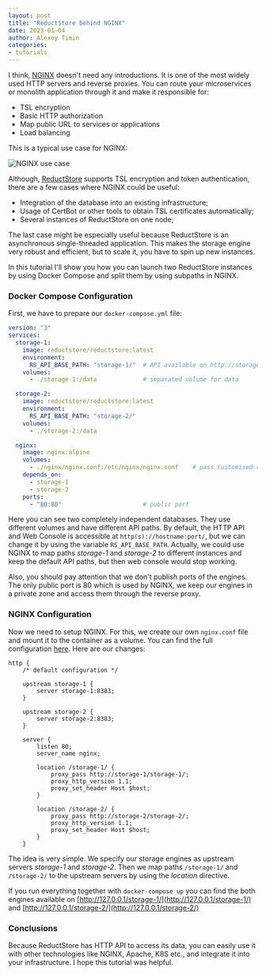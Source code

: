 ```yaml
---
layout: post
title: "ReductStore behind NGINX"
date: 2023-01-04
author: Alexey Timin
categories:
- tutorials
---
```


I think, [NGINX][1] doesn't need any introductions. It is one of the most widely used HTTP servers and reverse proxies.
You can route your microservices or monolith application through it and make it responsible for:

* TSL encryption
* Basic HTTP authorization
* Map public URL to services or applications
* Load balancing

<!--more-->

This is a typical use case for NGINX:

![NGINX use case](https://dev-to-uploads.s3.amazonaws.com/uploads/articles/rmd1zgsahfz6cu31hbp3.png)

Although, [ReductStore][2] supports TSL encryption and token authentication, there are a few cases where NGINX could
be useful:

* Integration of the database into an existing infrastructure;
* Usage of CertBot or other tools to obtain TSL certificates automatically;
* Several instances of ReductStore on one node;

The last case might be especially useful because ReductStore is an asynchronous single-threaded application. This makes
the storage engine very robust and efficient, but to scale it, you have to spin up new instances.

In this tutorial I'll show you how you can launch two ReductStore instances by using Docker Compose and split them by
using subpaths in NGINX.

### Docker Compose Configuration

First, we have to prepare our `docker-compose.yml` file:

```yaml
version: "3"
services:
  storage-1:
    image: reductstore/reductstore:latest
    environment:
      RS_API_BASE_PATH: "storage-1/"  # API available on http://storage-1/storage-1
    volumes:
      - ./storage-1:/data             # separated volume for data

  storage-2:
    image: reductstore/reductstore:latest
    environment:
      RS_API_BASE_PATH: "storage-2/"
    volumes:
      - ./storage-2:/data

  nginx:
    image: nginx:alpine
    volumes:
      - ./nginx/nginx.conf:/etc/nginx/nginx.conf    # pass customised configuration to NGINX
    depends_on:
      - storage-1
      - storage-2
    ports:
      - "80:80"                       # public port
```

Here you can see two completely independent databases. They use different volumes and have different API paths.
By default, the HTTP API and Web Console is accessible at `http(s)://hostname:port/`, but we can change it by using the
variable
`RS_API_BASE_PATH`. Actually, we could use NGINX to map paths _storage-1_ and _storage-2_ to different instances and
keep
the default API paths, but then web console would stop working.

Also, you should pay attention that we don't publish ports of the engines. The only public port is 80 which is used by
NGINX, we keep our engines in a private zone and access them through the reverse proxy.

### NGINX Configuration

Now we need to setup NGINX. For this, we create our own `nginx.conf` file and mount it to the container as a volume.
You can find the full configuration [here](https://github.com/reductstore/nginx-example/blob/main/nginx/nginx.conf).
Here are our changes:

```
http {
    /* default configuration */
    
    upstream storage-1 {
        server storage-1:8383;
    }

    upstream storage-2 {
        server storage-2:8383;
    }

    server {
        listen 80;
        server_name nginx;

        location /storage-1/ {
            proxy_pass http://storage-1/storage-1/;
            proxy_http_version 1.1;
            proxy_set_header Host $host;
        }

        location /storage-2/ {
            proxy_pass http://storage-2/storage-2/;
            proxy_http_version 1.1;
            proxy_set_header Host $host;
        }
    }
```

The idea is very simple. We specify our storage engines as upstream servers _storage-1_ and _storage-2_. Then
we map paths `/storage-1/` and `/storage-2/` to the upstream servers by using the _location_ directive.

If you run everything together with `docker-compose up` you can find the both engines available
on [http://127.0.0.1/storage-1/](http://127.0.0.1/storage-1/)
and [http://127.0.0.1/storage-2/](http://127.0.0.1/storage-2/)

### Conclusions

Because ReductStore has HTTP API to access its data, you can easily use it with other technologies like NGINX, Apache,
K8S etc., and integrate it into your infrastructure. I hope this tutorial was helpful.


[1]:https://www.nginx.com/

[2]:https://www.reduct.store/